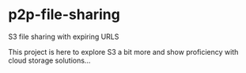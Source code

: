 # p2p-file-sharing
S3 file sharing with expiring URLS

This project is here to explore S3 a bit more and show proficiency with cloud storage solutions...
